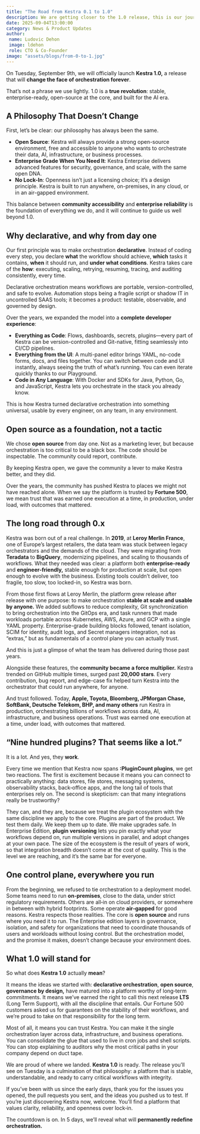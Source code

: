 ```yaml
---
title: "The Road from Kestra 0.1 to 1.0"
description: We are getting closer to the 1.0 release, this is our journey
date: 2025-09-04T13:00:00
category: News & Product Updates
author:
 name: Ludovic Dehon
 image: ldehon
 role: CTO & Co-Founder
image: "assets/blogs/from-0-to-1.jpg"
---
```


On Tuesday, September 9th, we will officially launch **Kestra 1.0,** a release that will **change the face of orchestration forever**.

That’s not a phrase we use lightly. 1.0 is a **true revolution**: stable, enterprise-ready, open-source at the core, and built for the AI era.

## A Philosophy That Doesn’t Change

First, let’s be clear: our philosophy has always been the same.

- **Open Source**: Kestra will always provide a strong open-source environment, free and accessible to anyone who wants to orchestrate their data, AI, infrastructure, or business processes.
- **Enterprise Grade When You Need It**: Kestra Enterprise delivers advanced features for security, governance, and scale, with the same open DNA.
- **No Lock-In**: Openness isn’t just a licensing choice; it’s a design principle. Kestra is built to run anywhere, on-premises, in any cloud, or in an air-gapped environment.

This balance between **community accessibility** and **enterprise reliability** is the foundation of everything we do, and it will continue to guide us well beyond 1.0.

## Why declarative, and why from day one

Our first principle was to make orchestration **declarative**. Instead of coding every step, you declare **what** the workflow should achieve, **which** tasks it contains, **when** it should run, and **under what conditions**. Kestra takes care of the **how**: executing, scaling, retrying, resuming, tracing, and auditing consistently, every time.

Declarative orchestration means workflows are portable, version-controlled, and safe to evolve. Automation stops being a fragile script or shadow IT in uncontrolled SAAS tools; it becomes a product: testable, observable, and governed by design.

Over the years, we expanded the model into a **complete developer experience**:

- **Everything as Code**: Flows, dashboards, secrets, plugins—every part of Kestra can be version-controlled and Git-native, fitting seamlessly into CI/CD pipelines.
- **Everything from the UI**: A multi-panel editor brings YAML, no-code forms, docs, and files together. You can switch between code and UI instantly, always seeing the truth of what’s running. You can even iterate quickly thanks to our Playground.
- **Code in Any Language**: With Docker and SDKs for Java, Python, Go, and JavaScript, Kestra lets you orchestrate in the stack you already know.

This is how Kestra turned declarative orchestration into something universal, usable by every engineer, on any team, in any environment.

## Open source as a foundation, not a tactic

We chose **open source** from day one. Not as a marketing lever, but because orchestration is too critical to be a black box. The code should be inspectable. The community could report, contribute.

By keeping Kestra open, we gave the community a lever to make Kestra better, and they did.

Over the years, the community has pushed Kestra to places we might not have reached alone. When we say the platform is trusted by **Fortune 500**, we mean trust that was earned one execution at a time, in production, under load, with outcomes that mattered.

## The long road through 0.x

Kestra was born out of a real challenge. In **2019**, at **Leroy Merlin France**, one of Europe’s largest retailers, the data team was stuck between legacy orchestrators and the demands of the cloud. They were migrating from **Teradata** to **BigQuery**, modernizing pipelines, and scaling to thousands of workflows. What they needed was clear: a platform both **enterprise-ready** and **engineer-friendly,** stable enough for production at scale, but open enough to evolve with the business. Existing tools couldn’t deliver, too fragile, too slow, too locked-in, so Kestra was born.

From those first flows at Leroy Merlin, the platform grew release after release with one purpose: to make orchestration **stable at scale and usable by anyone.** We added subflows to reduce complexity, Git synchronization to bring orchestration into the GitOps era, and task runners that made workloads portable across Kubernetes, AWS, Azure, and GCP with a single YAML property. Enterprise-grade building blocks followed, tenant isolation, SCIM for identity, audit logs, and Secret managers integration, not as “extras,” but as fundamentals of a control plane you can actually trust.

And this is just a glimpse of what the team has delivered during those past years.

Alongside these features, the **community became a force multiplier.** Kestra trended on GitHub multiple times, surged past **20,000 stars**. Every contribution, bug report, and edge-case fix helped turn Kestra into the orchestrator that could run anywhere, for anyone.

And trust followed. Today, **Apple, Toyota, Bloomberg, JPMorgan Chase, SoftBank, Deutsche Telekom, BHP, and many others** run Kestra in production, orchestrating billions of workflows across data, AI, infrastructure, and business operations. Trust was earned one execution at a time, under load, with outcomes that mattered.

## “Nine hundred plugins? That seems like a lot.”

It is a lot. And yes, they **work**.

Every time we mention that Kestra now spans **:PluginCount plugins**, we get two reactions. The first is excitement because it means you can connect to practically anything: data stores, file stores, messaging systems, observability stacks, back‑office apps, and the long tail of tools that enterprises rely on. The second is skepticism: can that many integrations really be trustworthy?

They can, and they are, because we treat the plugin ecosystem with the same discipline we apply to the core. Plugins are part of the product. We test them daily. We keep them up to date. We make upgrades safe. In Enterprise Edition, **plugin versioning** lets you pin exactly what your workflows depend on, run multiple versions in parallel, and adopt changes at your own pace. The size of the ecosystem is the result of years of work, so that integration breadth doesn’t come at the cost of quality. This is the level we are reaching, and it’s the same bar for everyone.

## One control plane, everywhere you run

From the beginning, we refused to tie orchestration to a deployment model. Some teams need to run **on‑premises**, close to the data, under strict regulatory requirements. Others are all‑in on cloud providers, or somewhere in between with hybrid footprints. Some operate **air‑gapped** for good reasons. Kestra respects those realities. The core is **open source** and runs where you need it to run. The Enterprise edition layers in governance, isolation, and safety for organizations that need to coordinate thousands of users and workloads without losing control. But the orchestration model, and the promise it makes, doesn’t change because your environment does.

## What 1.0 will stand for

So what does **Kestra 1.0** actually **mean**?

It means the ideas we started with: **declarative orchestration**, **open source**, **governance by design,** have matured into a platform worthy of long‑term commitments. It means we’ve earned the right to call this next release **LTS** (Long Term Support), with all the discipline that entails. Our Fortune 500 customers asked us for guarantees on the stability of their workflows, and we’re proud to take on that responsibility for the long term.

Most of all, it means you can trust Kestra. You can make it the single orchestration layer across data, infrastructure, and business operations. You can consolidate the glue that used to live in cron jobs and shell scripts. You can stop explaining to auditors why the most critical paths in your company depend on duct tape.

We are proud of where we landed. **Kestra 1.0** is ready. The release you’ll see on Tuesday is a culmination of that philosophy: a platform that is stable, understandable, and ready to carry critical workflows with integrity.

If you’ve been with us since the early days, thank you for the issues you opened, the pull requests you sent, and the ideas you pushed us to test. If you’re just discovering Kestra now, welcome. You’ll find a platform that values clarity, reliability, and openness over lock‑in.

The countdown is on. In 5 days, we’ll reveal what will **permanently redefine orchestration.**